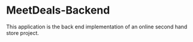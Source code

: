 # MeetDeals-Backend

This application is the back end implementation of an online second hand store project. 
